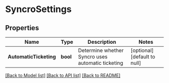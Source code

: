 # SyncroSettings

## Properties
Name | Type | Description | Notes
------------ | ------------- | ------------- | -------------
**AutomaticTicketing** | **bool** | Determine whether Syncro uses automatic ticketing | [optional] [default to null]

[[Back to Model list]](../README.md#documentation-for-models) [[Back to API list]](../README.md#documentation-for-api-endpoints) [[Back to README]](../README.md)


